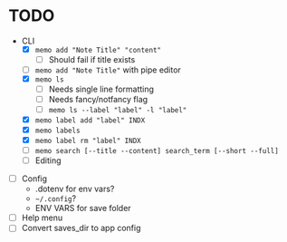 # TODO

- CLI
  - [x] `memo add "Note Title" "content"`
    - [ ] Should fail if title exists
  - [ ] `memo add "Note Title"` with pipe editor
  - [x] `memo ls`
    - [ ] Needs single line formatting
    - [ ] Needs fancy/notfancy flag
    - [ ] `memo ls --label "label" -l "label"`
  - [x] `memo label add "label" INDX`
  - [x] `memo labels`
  - [x] `memo label rm "label" INDX`
  - [ ] `memo search [--title --content] search_term [--short --full]`
  - [ ] Editing
- [ ] Config
    - .dotenv for env vars?
    - `~/.config`?
    - ENV VARS for save folder
- [ ] Help menu
- [ ] Convert saves_dir to app config
